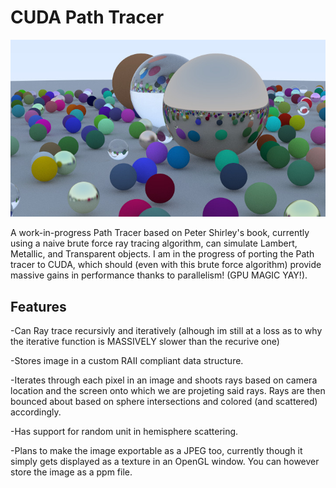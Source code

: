 # CUDA Path Tracer

![A sample scene!](test_scene.jpg)

A work-in-progress Path Tracer based on Peter Shirley's book, currently using a naive brute force ray tracing algorithm, can simulate Lambert, Metallic, and Transparent objects. I am in the progress of porting the Path tracer to CUDA, which should (even with this brute force algorithm) provide massive gains in performance thanks to parallelism! (GPU MAGIC YAY!).

## Features
-Can Ray trace recursivly and iteratively (alhough im still at a loss as to why the iterative function is MASSIVELY slower than the recurive one)

-Stores image in a custom RAII compliant data structure.

-Iterates through each pixel in an image and shoots rays based on camera location and the screen onto which we are projeting said rays. Rays are then bounced about based on sphere intersections and colored (and scattered) accordingly.

-Has support for random unit in hemisphere scattering. 

-Plans to make the image exportable as a JPEG too, currently though it simply gets displayed as a texture in an OpenGL window. You can however store the image as a ppm file.